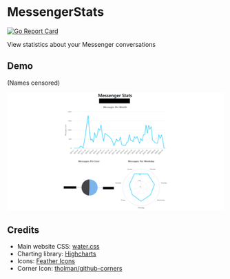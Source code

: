 # MessengerStats

[![Go Report Card](https://goreportcard.com/badge/github.com/psidex/MessengerStats)](https://goreportcard.com/report/github.com/psidex/MessengerStats)

View statistics about your Messenger conversations

## Demo

(Names censored)

![demonstration image](demo.png)

## Credits

- Main website CSS: [water.css](https://watercss.kognise.dev/)
- Charting library: [Highcharts](https://www.highcharts.com/)
- Icons: [Feather Icons](https://feathericons.com/)
- Corner Icon: [tholman/github-corners](https://github.com/tholman/github-corners)
